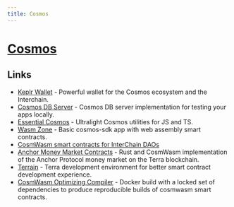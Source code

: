 ```yaml
---
title: Cosmos
---
```


# [Cosmos](https://cosmos.network/)

## Links

- [Keplr Wallet](https://github.com/chainapsis/keplr-wallet) - Powerful wallet for the Cosmos ecosystem and the Interchain.
- [Cosmos DB Server](https://github.com/vercel/cosmosdb-server) - Cosmos DB server implementation for testing your apps locally.
- [Essential Cosmos](https://github.com/Earnifi/essential-cosmos) - Ultralight Cosmos utilities for JS and TS.
- [Wasm Zone](https://github.com/CosmWasm/wasmd) - Basic cosmos-sdk app with web assembly smart contracts.
- [CosmWasm smart contracts for InterChain DAOs](https://github.com/DA0-DA0/dao-contracts)
- [Anchor Money Market Contracts](https://github.com/Anchor-Protocol/money-market-contracts) - Rust and CosmWasm implementation of the Anchor Protocol money market on the Terra blockchain.
- [Terrain](https://github.com/iboss-ptk/terrain) - Terra development environment for better smart contract development experience.
- [CosmWasm Optimizing Compiler](https://github.com/CosmWasm/rust-optimizer) - Docker build with a locked set of dependencies to produce reproducible builds of cosmwasm smart contracts.